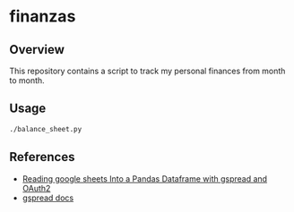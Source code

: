 # finanzas

## Overview

This repository contains a script to track my personal finances from month to month.

## Usage

```bash
./balance_sheet.py
```

## References

* [Reading google sheets Into a Pandas Dataframe with gspread and OAuth2](https://medium.com/@vince.shields913/reading-google-sheets-into-a-pandas-dataframe-with-gspread-and-oauth2-375b932be7bf)
* [gspread docs](https://gspread.readthedocs.io/en/latest/index.html#)

